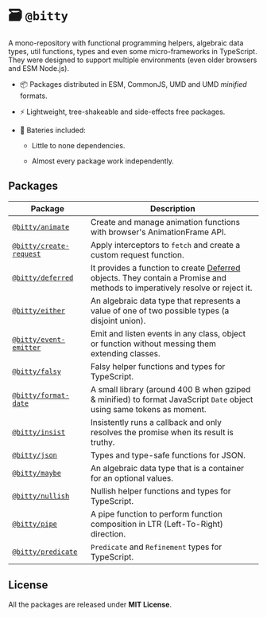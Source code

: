 # 🗃 `@bitty`

A mono-repository with functional programming helpers, algebraic data types, util functions, types and even some micro-frameworks in TypeScript. They were designed to support multiple environments (even older browsers and ESM Node.js).

- 📦 Packages distributed in ESM, CommonJS, UMD and UMD _minified_ formats.

- ⚡ Lightweight, tree-shakeable and side-effects free packages.

- 🔋 Bateries included:

  - Little to none dependencies.

  - Almost every package work independently.

## Packages

Package | Description
------- | -----------
[`@bitty/animate`](https://github.com/VitorLuizC/animate) | Create and manage animation functions with browser's AnimationFrame API.
[`@bitty/create-request`](https://github.com/VitorLuizC/create-request) | Apply interceptors to `fetch` and create a custom request function.
[`@bitty/deferred`](./packages/deferred/README.md) | It provides a function to create [Deferred](https://developer.mozilla.org/en-US/docs/Mozilla/JavaScript_code_modules/Promise.jsm/Deferred/README.md) objects. They contain a Promise and methods to imperatively resolve or reject it.
[`@bitty/either`](./packages/either/README.md) | An algebraic data type that represents a value of one of two possible types (a disjoint union).
[`@bitty/event-emitter`](https://github.com/VitorLuizC/event-emitter) | Emit and listen events in any class, object or function without messing them extending classes.
[`@bitty/falsy`](./packages/falsy/README.md) | Falsy helper functions and types for TypeScript.
[`@bitty/format-date`](https://github.com/VitorLuizC/format-date) | A small library (around 400 B when gziped & minified) to format JavaScript `Date` object using same tokens as moment.
[`@bitty/insist`](https://github.com/VitorLuizC/insist) | Insistently runs a callback and only resolves the promise when its result is truthy.
[`@bitty/json`](./packages/json/README.md) | Types and type-safe functions for JSON.
[`@bitty/maybe`](https://github.com/VitorLuizC/maybe) | An algebraic data type that is a container for an optional values.
[`@bitty/nullish`](./packages/nullish/README.md) | Nullish helper functions and types for TypeScript.
[`@bitty/pipe`](./packages/pipe/README.md) | A pipe function to perform function composition in LTR (Left-To-Right) direction.
[`@bitty/predicate`](./packages/predicate/README.md) | `Predicate` and `Refinement` types for TypeScript.

## License

All the packages are released under **MIT License**.
